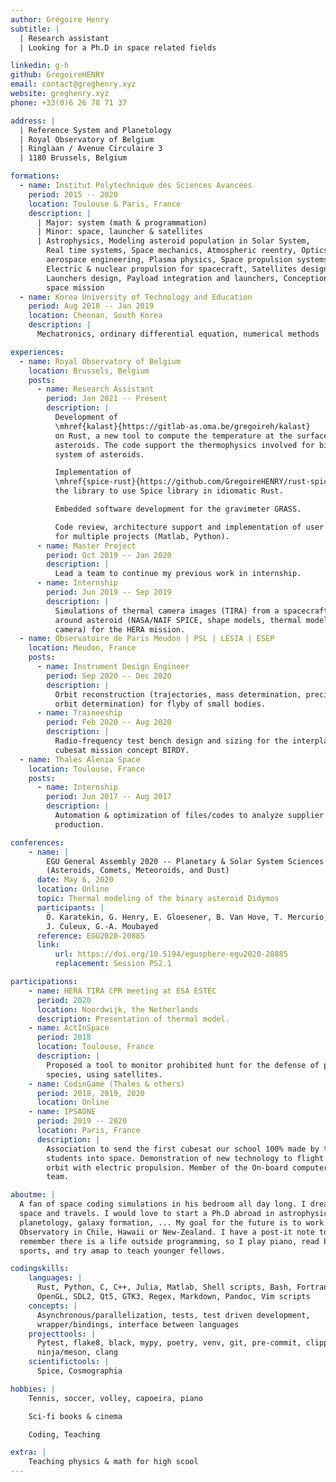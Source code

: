 ```yaml
---
author: Grégoire Henry
subtitle: |
  | Research assistant
  | Looking for a Ph.D in space related fields

linkedin: g-h
github: GregoireHENRY
email: contact@greghenry.xyz
website: greghenry.xyz
phone: +33(0)6 26 78 71 37

address: |
  | Reference System and Planetology
  | Royal Observatory of Belgium
  | Ringlaan / Avenue Circulaire 3
  | 1180 Brussels, Belgium

formations:
  - name: Institut Polytechnique des Sciences Avancées
    period: 2015 -- 2020
    location: Toulouse & Paris, France
    description: |
      | Major: system (math & programmation)
      | Minor: space, launcher & satellites
      | Astrophysics, Modeling asteroid population in Solar System,
        Real time systems, Space mechanics, Atmospheric reentry, Optics in
        aerospace engineering, Plasma physics, Space propulsion systems,
        Electric & nuclear propulsion for spacecraft, Satellites design,
        Launchers design, Payload integration and launchers, Conception of
        space mission
  - name: Korea University of Technology and Education
    period: Aug 2018 -- Jan 2019
    location: Cheonan, South Korea
    description: |
      Mechatronics, ordinary differential equation, numerical methods

experiences:
  - name: Royal Observatory of Belgium
    location: Brussels, Belgium
    posts:
      - name: Research Assistant
        period: Jan 2021 -- Present
        description: |
          Development of
          \mhref{kalast}{https://gitlab-as.oma.be/gregoireh/kalast}
          on Rust, a new tool to compute the temperature at the surface of
          asteroids. The code support the thermophysics involved for binary
          system of asteroids.

          Implementation of
          \mhref{spice-rust}{https://github.com/GregoireHENRY/rust-spice},
          the library to use Spice library in idiomatic Rust.

          Embedded software development for the gravimeter GRASS.

          Code review, architecture support and implementation of user interfaces
          for multiple projects (Matlab, Python).
      - name: Master Project
        period: Oct 2019 -- Jan 2020
        description: |
          Lead a team to continue my previous work in internship.
      - name: Internship
        period: Jun 2019 -- Sep 2019
        description: |
          Simulations of thermal camera images (TIRA) from a spacecraft
          around asteroid (NASA/NAIF SPICE, shape models, thermal model,
          camera) for the HERA mission.
  - name: Observatoire de Paris Meudon | PSL | LESIA | ESEP
    location: Meudon, France
    posts:
      - name: Instrument Design Engineer
        period: Sep 2020 -- Dec 2020
        description: |
          Orbit reconstruction (trajectories, mass determination, precise
          orbit determination) for flyby of small bodies.
      - name: Traineeship
        period: Feb 2020 -- Aug 2020
        description: |
          Radio-frequency test bench design and sizing for the interplanerary
          cubesat mission concept BIRDY.
  - name: Thales Alenia Space
    location: Toulouse, France
    posts:
      - name: Internship
        period: Jun 2017 -- Aug 2017
        description: |
          Automation & optimization of files/codes to analyze supplier's
          production.

conferences:
    - name: |
        EGU General Assembly 2020 -- Planetary & Solar System Sciences -- Small Bodies Open
        (Asteroids, Comets, Meteoroids, and Dust)
      date: May 6, 2020
      location: Online
      topic: Thermal modeling of the binary asteroid Didymos
      participants: |
        Ö. Karatekin, G. Henry, E. Gloesener, B. Van Hove, T. Mercurio,
        J. Culeux, G.-A. Moubayed
      reference: EGU2020-20885
      link:
          url: https://doi.org/10.5194/egusphere-egu2020-20885
          replacement: Session PS2.1

participations:
    - name: HERA TIRA CPR meeting at ESA ESTEC
      period: 2020
      location: Noordwijk, the Netherlands
      description: Presentation of thermal model.
    - name: ActInSpace
      period: 2018
      location: Toulouse, France
      description: |
        Proposed a tool to monitor prohibited hunt for the defense of protected
        species, using satellites.
    - name: CodinGame (Thales & others)
      period: 2018, 2019, 2020
      location: Online
    - name: IPSAONE
      period: 2019 -- 2020
      location: Paris, France
      description: |
        Association to send the first cubesat our school 100% made by the
        students into space. Demonstration of new technology to flight in low
        orbit with electric propulsion. Member of the On-board computer (OBC)
        team.

aboutme: |
  A fan of space coding simulations in his bedroom all day long. I dream of
  space and travels. I would love to start a Ph.D abroad in astrophysics,
  planetology, galaxy formation, ... My goal for the future is to work for an
  Observatory in Chile, Hawaii or New-Zealand. I have a post-it note to
  remember there is a life outside programming, so I play piano, read books, do
  sports, and try amap to teach younger fellows.

codingskills:
    languages: |
      Rust, Python, C, C++, Julia, Matlab, Shell scripts, Bash, Fortran, LaTeX,
      OpenGL, SDL2, Qt5, GTK3, Regex, Markdown, Pandoc, Vim scripts
    concepts: |
      Asynchronous/parallelization, tests, test driven development,
      wrapper/bindings, interface between languages
    projecttools: |
      Pytest, flake8, black, mypy, poetry, venv, git, pre-commit, clippy,
      ninja/meson, clang
    scientifictools: |
      Spice, Cosmographia

hobbies: |
    Tennis, soccer, volley, capoeira, piano

    Sci-fi books & cinema

    Coding, Teaching

extra: |
    Teaching physics & math for high scool
---
```

